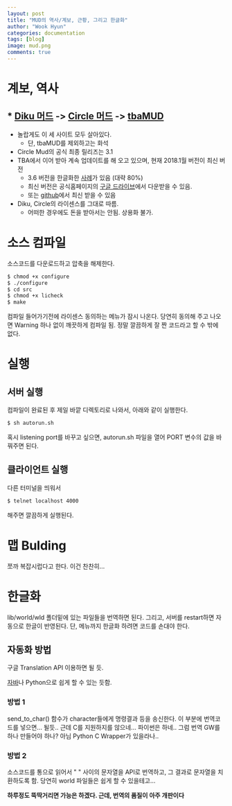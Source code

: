 ```yaml
---
layout: post
title: "MUD의 역사/계보, 근황, 그리고 한글화"
author: "Wook Hyun"
categories: documentation
tags: [blog]
image: mud.png
comments: true
---
```


# 계보, 역사

## * [Diku 머드](https://www.circlemud.org/) -> [Circle 머드](https://www.circlemud.org/) -> [tbaMUD](https://tbamud.com/)

- 놀랍게도 이 세 사이트 모두 살아있다.
  - 단, tbaMUD를 제외하고는 화석
- Circle Mud의 공식 최종 릴리즈는 3.1
- TBA에서 이어 받아 계속 업데이트를 해 오고 있으며, 현재 2018.1월 버전이 최신 버전
  - 3.6 버전을 한글화한 [사례](http://bbs.vtmode.co.kr/14604)가 있음 (대략 80%)
  - 최신 버전은 공식홈페이지의 [구글 드라이브](https://drive.google.com/drive/u/0/folders/0B40XbRH2Qbx5SlBVQjZnN2RFbDQ?tid=0B40XbRH2Qbx5fkE2UE0tUUdGbzVCWC10c1dFaENJRTN0TUE3anRUYWdDdjVQWWVBZ3l0b2M)에서 다운받을 수 있음.
  - 또는 [github](https://github.com/tbamud/tbamud)에서 최신 받을 수 있음
- Diku, Circle의 라이센스를 그대로 따름.
  - 어떠한 경우에도 돈을 받아서는 안됨. 상용화 불가.


# 소스 컴파일

소스코드를 다운로드하고 압축을 해제한다.



```bash 
$ chmod +x configure
$ ./configure
$ cd src
$ chmod +x licheck
$ make
```

컴파일 들어가기전에 라이센스 동의하는 메뉴가 잠시 나온다. 당연히 동의해 주고 나오면 Warning 하나 없이 깨끗하게 컴파일 됨.
정말 깔끔하게 잘 짠 코드라고 할 수 밖에 없다.


# 실행

## 서버 실행

컴파일이 완료된 후 제일 바깥 디렉토리로 나와서, 아래와 같이 실행한다.
```bash
$ sh autorun.sh
```
혹시 listening port를 바꾸고 싶으면, autorun.sh 파일을 열어 PORT 변수의 값을 바꿔주면 된다.

## 클라이언트 실행

다른 터미널을 띄워서
```bash
$ telnet localhost 4000
```
해주면 깔끔하게 실행된다.


# 맵 Bulding

쪼까 복잡시럽다고 한다. 이건 찬찬히...



# 한글화

lib/world/wld 폴더밑에 있는 파일들을 번역하면 된다. 그리고, 서버를 restart하면 자동으로 한글이 반영된다.
단, 메뉴까지 한글화 하려면 코드를 손대야 한다.

## 자동화 방법

구글 Translation API 이용하면 될 듯.

[자바](https://jungwoon.github.io/google%20cloud/2018/01/03/Translation-Api/)나 Python으로 쉽게 할 수 있는 듯함.

### 방법 1
send_to_char() 함수가 character들에게 명령결과 등을 송신한다. 이 부분에 번역코드를 넣으면... 될듯..
근데 C를 지원하지를 않으네... 파이썬은 하네.. 그럼 번역 GW를 하나 만들어야 하나? 아님 Python C Wrapper가 있을라나..

### 방법 2
소스코드를 통으로 읽어서 " " 사이의 문자열을 API로 번역하고, 그 결과로 문자열을 치환하도록 함.
당연히 world 파일들은 쉽게 할 수 있을테고...


**하루정도 뚝딱거리면 가능은 하겠다. 근데, 번역의 품질이 아주 개판이다**
